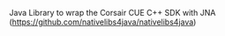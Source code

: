 Java Library to wrap the Corsair CUE C++ SDK with JNA (https://github.com/nativelibs4java/nativelibs4java)
